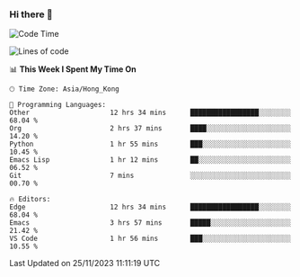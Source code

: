 ### Hi there 👋

<!--
**nicehiro/nicehiro** is a ✨ _special_ ✨ repository because its `README.md` (this file) appears on your GitHub profile.

Here are some ideas to get you started:

- 🔭 I’m currently working on ...
- 🌱 I’m currently learning ...
- 👯 I’m looking to collaborate on ...
- 🤔 I’m looking for help with ...
- 💬 Ask me about ...
- 📫 How to reach me: ...
- 😄 Pronouns: ...
- ⚡ Fun fact: ...
-->

<!--START_SECTION:waka-->
![Code Time](http://img.shields.io/badge/Code%20Time-95%20hrs%2059%20mins-blue)

![Lines of code](https://img.shields.io/badge/From%20Hello%20World%20I%27ve%20Written-2.6%20million%20lines%20of%20code-blue)

📊 **This Week I Spent My Time On** 

```text
🕑︎ Time Zone: Asia/Hong_Kong

💬 Programming Languages: 
Other                    12 hrs 34 mins      █████████████████░░░░░░░░   68.04 % 
Org                      2 hrs 37 mins       ████░░░░░░░░░░░░░░░░░░░░░   14.20 % 
Python                   1 hr 55 mins        ███░░░░░░░░░░░░░░░░░░░░░░   10.45 % 
Emacs Lisp               1 hr 12 mins        ██░░░░░░░░░░░░░░░░░░░░░░░   06.52 % 
Git                      7 mins              ░░░░░░░░░░░░░░░░░░░░░░░░░   00.70 % 

🔥 Editors: 
Edge                     12 hrs 34 mins      █████████████████░░░░░░░░   68.04 % 
Emacs                    3 hrs 57 mins       █████░░░░░░░░░░░░░░░░░░░░   21.42 % 
VS Code                  1 hr 56 mins        ███░░░░░░░░░░░░░░░░░░░░░░   10.55 % 
```


 Last Updated on 25/11/2023 11:11:19 UTC
<!--END_SECTION:waka-->
